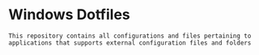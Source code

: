 # Windows Dotfiles

```
This repository contains all configurations and files pertaining to applications that supports external configuration files and folders
```


